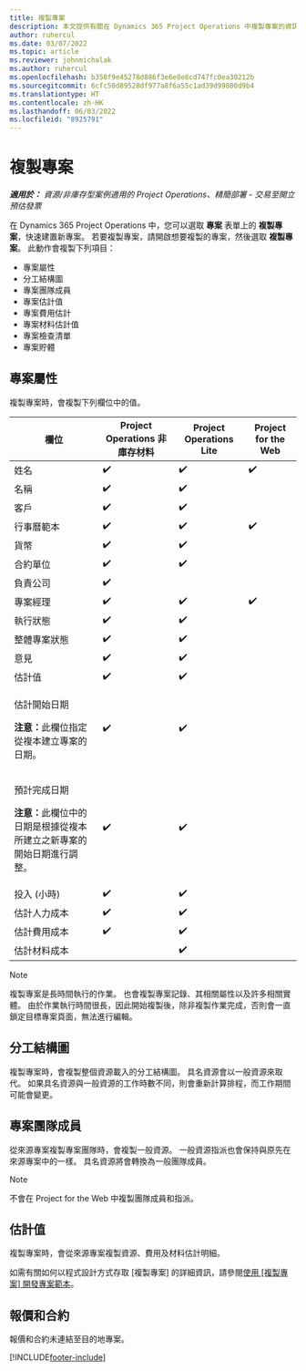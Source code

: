 ```yaml
---
title: 複製專案
description: 本文提供有關在 Dynamics 365 Project Operations 中複製專案的資訊。
author: ruhercul
ms.date: 03/07/2022
ms.topic: article
ms.reviewer: johnmichalak
ms.author: ruhercul
ms.openlocfilehash: b358f9e45278d886f3e6e8e8cd747fc0ea30212b
ms.sourcegitcommit: 6cfc50d89528df977a8f6a55c1ad39d99800d9b4
ms.translationtype: HT
ms.contentlocale: zh-HK
ms.lasthandoff: 06/03/2022
ms.locfileid: "8925791"
---
```

# <a name="copy-a-project"></a>複製專案

_**適用於：** 資源/非庫存型案例適用的 Project Operations、精簡部署 - 交易至開立預估發票_

在 Dynamics 365 Project Operations 中，您可以選取 **專案** 表單上的 **複製專案**，快速建置新專案。 若要複製專案，請開啟想要複製的專案，然後選取 **複製專案**。 此動作會複製下列項目：

- 專案屬性 
- 分工結構圖
- 專案團隊成員
- 專案估計值
- 專案費用估計
- 專案材料估計值
- 專案檢查清單
- 專案貯體

## <a name="project-properties"></a>專案屬性

複製專案時，會複製下列欄位中的值。

| 欄位 | Project Operations 非庫存材料 | Project Operations Lite | Project for the Web |
|-------|------------------------------------------|-------------------------|---------------------|
| 姓名 | :heavy_check_mark: | :heavy_check_mark: | :heavy_check_mark: |
| 名稱 | :heavy_check_mark: | :heavy_check_mark: | |
| 客戶 | :heavy_check_mark: | :heavy_check_mark: | |
| 行事曆範本 | :heavy_check_mark: | :heavy_check_mark: | :heavy_check_mark: |
| 貨幣 | :heavy_check_mark: | :heavy_check_mark: | |
| 合約單位 | :heavy_check_mark: | :heavy_check_mark: | |
| 負責公司 | :heavy_check_mark: | | |
| 專案經理 | :heavy_check_mark: | :heavy_check_mark: | :heavy_check_mark: |
| 執行狀態 | :heavy_check_mark: | :heavy_check_mark: | |
| 整體專案狀態 | :heavy_check_mark: | :heavy_check_mark: | |
| 意見 | :heavy_check_mark: | :heavy_check_mark: | |
| 估計值 | :heavy_check_mark: | :heavy_check_mark: | |
| <p>估計開始日期</p><p><strong>注意：</strong>此欄位指定從複本建立專案的日期。 | :heavy_check_mark: | :heavy_check_mark: | |
| <p>預計完成日期</p><p><strong>注意：</strong>此欄位中的日期是根據從複本所建立之新專案的開始日期進行調整。</p> | :heavy_check_mark: | :heavy_check_mark: | |
| 投入 (小時) | :heavy_check_mark: | :heavy_check_mark: | |
| 估計人力成本 | :heavy_check_mark: | :heavy_check_mark: | |
| 估計費用成本 | :heavy_check_mark: | :heavy_check_mark: | |
| 估計材料成本 | | :heavy_check_mark: | |

> [!NOTE]
> 複製專案是長時間執行的作業。 也會複製專案記錄、其相關屬性以及許多相關實體。 由於作業執行時間很長，因此開始複製後，除非複製作業完成，否則會一直鎖定目標專案頁面，無法進行編輯。

## <a name="work-breakdown-structure"></a>分工結構圖

複製專案時，會複製整個資源載入的分工結構圖。 具名資源會以一般資源來取代。 如果具名資源與一般資源的工作時數不同，則會重新計算排程，而工作期間可能會變更。

## <a name="project-team-members"></a>專案團隊成員

從來源專案複製專案團隊時，會複製一般資源。 一般資源指派也會保持與原先在來源專案中的一樣。 具名資源將會轉換為一般團隊成員。

> [!NOTE]
> 不會在 Project for the Web 中複製團隊成員和指派。

## <a name="estimates"></a>估計值

複製專案時，會從來源專案複製資源、費用及材料估計明細。 

如需有關如何以程式設計方式存取 [複製專案] 的詳細資訊，請參閱[使用 [複製專案] 開發專案範本](dev-copy-project.md)。

## <a name="quotes-and-contracts"></a>報價和合約

報價和合約未連結至目的地專案。

[!INCLUDE[footer-include](../includes/footer-banner.md)]
